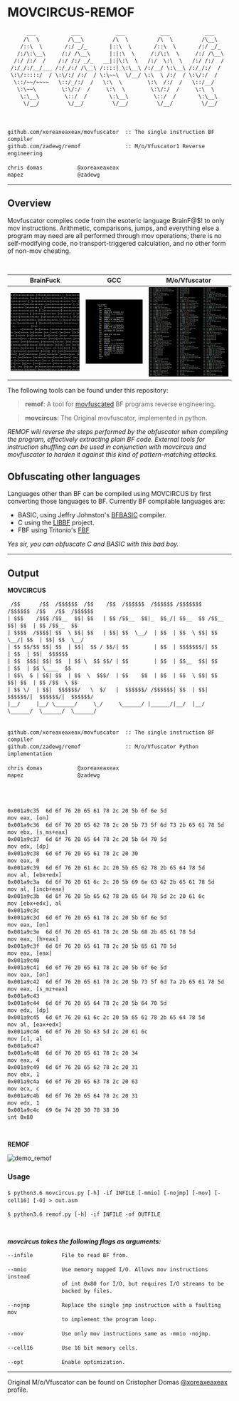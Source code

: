 # MOVCIRCUS-REMOF

```
      ___           ___           ___           ___           ___     
     /\  \         /\__\         /\  \         /\  \         /\__\    
    /::\  \       /:/ _/_       |::\  \       /::\  \       /:/ _/_   
   /:/\:\__\     /:/ /\__\      |:|:\  \     /:/\:\  \     /:/ /\__\  
  /:/ /:/  /    /:/ /:/ _/_   __|:|\:\  \   /:/  \:\  \   /:/ /:/  /  
 /:/_/:/__/___ /:/_/:/ /\__\ /::::|_\:\__\ /:/__/ \:\__\ /:/_/:/  /   
 \:\/:::::/  / \:\/:/ /:/  / \:\~~\  \/__/ \:\  \ /:/  / \:\/:/  /    
  \::/~~/~~~~   \::/_/:/  /   \:\  \        \:\  /:/  /   \::/__/     
   \:\~~\        \:\/:/  /     \:\  \        \:\/:/  /     \:\  \     
    \:\__\        \::/  /       \:\__\        \::/  /       \:\__\    
     \/__/         \/__/         \/__/         \/__/         \/__/         



github.com/xoreaxeaxeax/movfuscator  :: The single instruction BF compiler   
github.com/zadewg/remof              :: M/o/Vfuscator1 Reverse engineering 

chris domas           @xoreaxeaxeax                                          
mapez                 @zadewg                                              
```
---

## Overview 
Movfuscator compiles code from the esoteric language BrainF@$! to only mov instructions. Arithmetic, comparisons, jumps, and everything else a program may need are all performed through mov operations; there is no self-modifying code, no transport-triggered calculation, and no other form of non-mov cheating.


&nbsp;

 BrainFuck                      | GCC                               | M/o/Vfuscator
:------------------------------:|:---------------------------------:|:---------------------------------:
 ![BF](overview/bf.png)         | ![gcc asm](overview/gcc_asm.png)  | ![mov asm](overview/mov_asm.png)

The following tools can be found under this repository:

> **remof**: A tool for [movfuscated](https://github.com/xoreaxeaxeax/movfuscator) BF programs reverse engineering.

> **movcircus**: The Original movfuscator, implemented in python.

*REMOF will reverse the steps performed by the obfuscator when compiling the program, effectively extracting plain BF code. External tools for instruction shuffling can be used in conjunction with movcircus and movfuscator to harden it against this kind of pattern-matching attacks.*

## Obfuscating other languages

Languages other than BF can be compiled using MOVCIRCUS  by first converting those languages to BF. Currently BF compilable languages are:

* BASIC, using Jeffry Johnston's [BFBASIC](https://esolangs.org/wiki/BFBASIC) compiler.
* C using the [LIBBF](http://savannah.nongnu.org/projects/libbf) project.
* FBF using Tritonio's [FBF](http://www.inshame.com/search/label/My%20Progs%3A%20FuckBrainfuck)


*Yes sir, you can obfuscate C and BASIC with this bad boy.*

---

## Output

**MOVCIRCUS**
```
 /$$      /$$  /$$$$$$  /$$    /$$  /$$$$$$  /$$$$$$ /$$$$$$$   /$$$$$$  /$$   /$$  /$$$$$$     
| $$$    /$$$ /$$__  $$| $$   | $$ /$$__  $$|_  $$_/| $$__  $$ /$$__  $$| $$  | $$ /$$__  $$    
| $$$$  /$$$$| $$  \ $$| $$   | $$| $$  \__/  | $$  | $$  \ $$| $$  \__/| $$  | $$| $$  \__/    
| $$ $$/$$ $$| $$  | $$|  $$ / $$/| $$        | $$  | $$$$$$$/| $$      | $$  | $$|  $$$$$$     
| $$  $$$| $$| $$  | $$ \  $$ $$/ | $$        | $$  | $$__  $$| $$      | $$  | $$ \____  $$    
| $$\  $ | $$| $$  | $$  \  $$$/  | $$    $$  | $$  | $$  \ $$| $$    $$| $$  | $$ /$$  \ $$    
| $$ \/  | $$|  $$$$$$/   \  $/   |  $$$$$$/ /$$$$$$| $$  | $$|  $$$$$$/|  $$$$$$/|  $$$$$$/    
|__/     |__/ \______/     \_/     \______/ |______/|__/  |__/ \______/  \______/  \______/     


github.com/xoreaxeaxeax/movfuscator  :: The single instruction BF compiler   
github.com/zadewg/remof              :: M/o/Vfuscator Python implementation    

chris domas           @xoreaxeaxeax                                              
mapez                 @zadewg                                                   




0x001a9c35	6d 6f 76 20 65 61 78 2c 20 5b 6f 6e 5d                      	mov eax, [on]
0x001a9c36	6d 6f 76 20 65 62 78 2c 20 5b 73 5f 6d 73 2b 65 61 78 5d    	mov ebx, [s_ms+eax]
0x001a9c37	6d 6f 76 20 65 64 78 2c 20 5b 64 70 5d                      	mov edx, [dp]
0x001a9c38	6d 6f 76 20 65 61 78 2c 20 30                               	mov eax, 0
0x001a9c39	6d 6f 76 20 61 6c 2c 20 5b 65 62 78 2b 65 64 78 5d          	mov al, [ebx+edx]
0x001a9c3a	6d 6f 76 20 61 6c 2c 20 5b 69 6e 63 62 2b 65 61 78 5d       	mov al, [incb+eax]
0x001a9c3b	6d 6f 76 20 5b 65 62 78 2b 65 64 78 5d 2c 20 61 6c          	mov [ebx+edx], al
0x001a9c3c	                                                            	
0x001a9c3d	6d 6f 76 20 65 61 78 2c 20 5b 6f 6e 5d                      	mov eax, [on]
0x001a9c3e	6d 6f 76 20 65 61 78 2c 20 5b 68 2b 65 61 78 5d             	mov eax, [h+eax]
0x001a9c3f	6d 6f 76 20 65 61 78 2c 20 5b 65 61 78 5d                   	mov eax, [eax]
0x001a9c40	                                                            	
0x001a9c41	6d 6f 76 20 65 61 78 2c 20 5b 6f 6e 5d                      	mov eax, [on]
0x001a9c42	6d 6f 76 20 65 61 78 2c 20 5b 73 5f 6d 7a 2b 65 61 78 5d    	mov eax, [s_mz+eax]
0x001a9c43	                                                            	
0x001a9c44	6d 6f 76 20 65 64 78 2c 20 5b 64 70 5d                      	mov edx, [dp]
0x001a9c45	6d 6f 76 20 61 6c 2c 20 5b 65 61 78 2b 65 64 78 5d          	mov al, [eax+edx]
0x001a9c46	6d 6f 76 20 5b 63 5d 2c 20 61 6c                            	mov [c], al
0x001a9c47	                                                            	
0x001a9c48	6d 6f 76 20 65 61 78 2c 20 34                               	mov eax, 4
0x001a9c49	6d 6f 76 20 65 62 78 2c 20 31                               	mov ebx, 1
0x001a9c4a	6d 6f 76 20 65 63 78 2c 20 63                               	mov ecx, c
0x001a9c4b	6d 6f 76 20 65 64 78 2c 20 31                               	mov edx, 1
0x001a9c4c	69 6e 74 20 30 78 38 30                                     	int 0x80
```

&nbsp;

**REMOF**

![demo_remof](overview/remo_demo.gif)

### Usage

`` $ python3.6 movcircus.py [-h] -if INFILE [-mmio] [-nojmp] [-mov] [-cell16] [-O] > out.asm ``

`` $ python3.6 remof.py [-h] -if INFILE -of OUTFILE ``  

&nbsp;

***movcircus takes the following flags as arguments:***
```
--infile         File to read BF from.

--mmio           Use memory mapped I/O. Allows mov instructions instead
                 of int 0x80 for I/O, but requires I/O streams to be
                 backed by files.
  
--nojmp          Replace the single jmp instruction with a faulting mov
                 to implement the program loop.
  
--mov            Use only mov instructions same as -mmio -nojmp.
 
--cell16         Use 16 bit memory cells.
 
--opt            Enable optimization.
```

---
Original M/o/Vfuscator can be found on Cristopher Domas [@xoreaxeaxeax](https://github.com/xoreaxeaxeax) profile.




